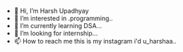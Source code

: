 - 👋 Hi, I’m Harsh Upadhyay
- 👀 I’m interested in .programming..
- 🌱 I’m currently learning DSA...
- 💞️ I’m looking for internship...
- 📫 How to reach me this is my instagram i'd u_harshaa..

<!---
harsh22b1543003/harsh22b1543003 is a ✨ special ✨ repository because its `README.md` (this file) appears on your GitHub profile.
You can click the Preview link to take a look at your changes.
--->
